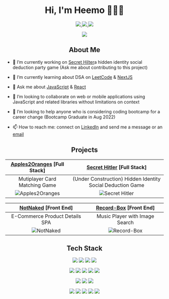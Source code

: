 <h1 align='center' paddingBottom='10px'> Hi, I'm Heemo 👨🏽‍💻 </h1>

<p align='center'>
  <a href="https://www.linkedin.com/in/heemo-yang/">
    <img src="https://img.shields.io/badge/linkedin-%230077B5.svg?&style=for-the-badge&logo=linkedin&logoColor=white" />
  </a>
  <a href="mailto:heemo521@gmail.com">
    <img src="https://img.shields.io/badge/Gmail-D14836?style=for-the-badge&logo=gmail&logoColor=white" />
  </a>
  <img src="https://komarev.com/ghpvc/?username=heemo521&style=for-the-badge" />
</p> 
<p align=center>
<img src=https://github-readme-stats.vercel.app/api?username=heemo521&theme=gotham&show_icons=true />

<h2 align='center' paddingBottom='10px'> About Me </h2>

- 🔭 I’m currently working on [Secret Hilter](https://github.com/heemo521/secret_hitler/)a hidden identity social deduction party game (Ask me about contributing to this project)

- 🌱 I’m currently learning about DSA on [LeetCode](https://leetcode.com/) & [NextJS](https://nextjs.org/)

- 💬 Ask me about [JavaScript](https://developer.mozilla.org/en-US/docs/Web/JavaScript) & [React](https://reactjs.org/)

- 👯 I’m looking to collaborate on web or mobile applications using JavaScript and related libraries without limitations on context

- 🤔 I’m looking to help anyone who is considering coding bootcamp for a career change (Bootcamp Graduate in Aug 2022)

- 📫 How to reach me: connect on [LinkedIn](https://www.linkedin.com/in/heemo-yang/) and send me a message or an [email](mailto:heemo521@gmail.com) 


<h2 align='center' paddingBottom='10px'> Projects </h2>

[Apples2Oranges](https://github.com/ph-castle/apples2oranges) [Full Stack] | [Secret Hitler](https://github.com/heemo521/secret_hitler/) [Full Stack]
:-----------------------:|:-------------------------:|
Mutiplayer Card Matching Game | (Under Construction) Hidden Identity Social Deduction Game
![Apples2Oranges](https://i.imgur.com/zKfnLUM.gif) | ![Secret Hitler](/secret3m.jpb) 
  
[NotNaked](https://github.com/teamduckhunt/NotNaked) [Front End] | [Record-Box](https://github.com/heemo521/record-box) [Front End]
  :-----------------------:|:-------------------------:|
E-Commerce Product Details SPA |  Music Player with Image Search 
![NotNaked](/assets/photos/not_naked.png ) |  ![Record-Box](https://i.imgur.com/MD2iUYf.gif)

<h2 align='center' paddingBottom='10px'> Tech Stack </h2>


<p align='center'>
  <img src="https://img.shields.io/badge/javascript-%23323330.svg?style=for-the-badge&logo=javascript&logoColor=%23F7DF1E" />
  <img src="https://img.shields.io/badge/react-%2320232a.svg?style=for-the-badge&logo=react&logoColor=%2361DAFB" />
  <img src="https://img.shields.io/badge/html5-%23E34F26.svg?style=for-the-badge&logo=html5&logoColor=white" />
  <img src="https://img.shields.io/badge/css3-%231572B6.svg?style=for-the-badge&logo=css3&logoColor=white" />
</p>


<p align='center'>
  <img src="https://img.shields.io/badge/node.js-6DA55F?style=for-the-badge&logo=node.js&logoColor=white" />
  <img src="https://img.shields.io/badge/express.js-%23404d59.svg?style=for-the-badge&logo=express&logoColor=%2361DAFB" />
  <img src="https://img.shields.io/badge/postgres-%23316192.svg?style=for-the-badge&logo=postgresql&logoColor=white" />
  <img src="https://img.shields.io/badge/MongoDB-%234ea94b.svg?style=for-the-badge&logo=mongodb&logoColor=white" />
  <img src="https://img.shields.io/badge/mysql-%2300f.svg?style=for-the-badge&logo=mysql&logoColor=white" />
</p>


<p align='center'>
  <img src="https://img.shields.io/badge/-jest-%23C21325?style=for-the-badge&logo=jest&logoColor=white" />
  <img src="https://img.shields.io/badge/-mocha-%238D6748?style=for-the-badge&logo=mocha&logoColor=white" />
  <img src="https://img.shields.io/badge/AWS-%23FF9900.svg?style=for-the-badge&logo=amazon-aws&logoColor=white" />
</p>

<p align='center'>
  <img src="https://img.shields.io/badge/VIM-%2311AB00.svg?style=for-the-badge&logo=vim&logoColor=white" />
  <img src="https://img.shields.io/badge/git-%23F05033.svg?style=for-the-badge&logo=git&logoColor=white" />
  <img src="https://img.shields.io/badge/NPM-%23000000.svg?style=for-the-badge&logo=npm&logoColor=white" />
  <img src="https://img.shields.io/badge/webpack-%238DD6F9.svg?style=for-the-badge&logo=webpack&logoColor=black" />
  <img src="https://img.shields.io/badge/Babel-F9DC3e?style=for-the-badge&logo=babel&logoColor=black" />
</p>


